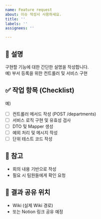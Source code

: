 ```yaml
---
name: Feature request
about: 이슈 작성시 사용하세요.
title: ''
labels: ''
assignees: ''

---
```


## 📝 설명
구현할 기능에 대한 간단한 설명을 작성합니다.  
예) 부서 등록을 위한 컨트롤러 및 서비스 구현

## ✅ 작업 항목 (Checklist)
예)
- [ ] 컨트롤러 메서드 작성 (POST /departments)  
- [ ] 서비스 로직 구현 및 유효성 검사  
- [ ] DTO 및 Mapper 생성  
- [ ] 예외 처리 및 메시지 작성  
- [ ] 단위 테스트 코드 작성

## 📎 참고
- 회의 내용 기반으로 작성
- 필요 시 팀원들에게 확인 요청

## 💬 결과 공유 위치
- Wiki (실제 Wiki 경로)
- 또는 Notion 링크 공유 예정
